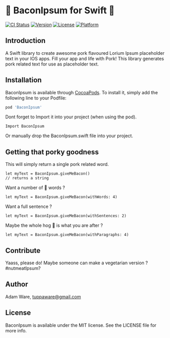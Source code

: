 # 🥓  BaconIpsum for Swift 🥓 

[![CI Status](https://img.shields.io/travis/tuppaware/BaconIpsum.svg?style=flat)](https://travis-ci.org/tuppaware/BaconIpsum)
[![Version](https://img.shields.io/cocoapods/v/BaconIpsum.svg?style=flat)](https://cocoapods.org/pods/BaconIpsum)
[![License](https://img.shields.io/cocoapods/l/BaconIpsum.svg?style=flat)](https://cocoapods.org/pods/BaconIpsum)
[![Platform](https://img.shields.io/cocoapods/p/BaconIpsum.svg?style=flat)](https://cocoapods.org/pods/BaconIpsum)

## Introduction 

A Swift library to create awesome pork flavoured Lorium Ipsum placeholder text in your IOS apps. Fill your app and life with Pork! This library generates pork related text for use as placeholder text.


## Installation

BaconIpsum is available through [CocoaPods](https://cocoapods.org). To install
it, simply add the following line to your Podfile: 

```ruby
pod 'BaconIpsum'
```
Dont forget to Import it into your project (when using the pod). 
```
Import BaconIpsum
```

Or manually drop the BaconIpsum.swift file into your project. 

## Getting that porky goodness 

This will simply return a single pork related word. 
```
let myText = BaconIpsum.giveMeBacon()
// returns a string
```

Want a number of 🐷 words ? 
```
let myText = BaconIpsum.giveMeBacon(withWords: 4)

```

Want a full sentence ? 
```
let myText = BaconIpsum.giveMeBacon(withSentences: 2)

```
Maybe the whole hog 🐖 is what you are after ?
```
let myText = BaconIpsum.giveMeBacon(withParagraphs: 4)

```

## Contribute 

Yaass, please do! Maybe someone can make a vegetarian version ?  
#nutmeatIpsum?

## Author

Adam Ware, tuppaware@gmail.com

## License

BaconIpsum is available under the MIT license. See the LICENSE file for more info.
